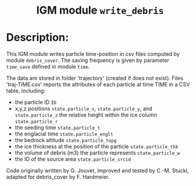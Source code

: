 ### <h1 align="center" id="title">IGM module `write_debris` </h1>

# Description:

This IGM module writes particle time-position in csv files computed by module `debris_cover`. The saving frequency is given by parameter `time_save` defined in module `time`.

The data are stored in folder 'trajectory' (created if does not exist). Files 'traj-TIME.csv' reports the attributes of each particle at time TIME in a CSV table, including:

- the particle ID `ID`
- x,y,z positions `state.particle_x`, `state.particle_y`, and `state.particle_z`
the relative height within the ice column `state.particle_r`
- the seeding time `state.particle_t`
- the englacial time `state.particle_englt`
- the bedrock altitude `state.particle_topg`
- the ice thickness at the position of the particle `state.particle_thk`
- the volume of debris (m3) the particle represents `state.particle_w`
- the ID of the source area `state.particle_srcid`


Code originally written by G. Jouvet, improved and tested by C.-M. Stucki, adapted for debris_cover by F. Hardmeier.

